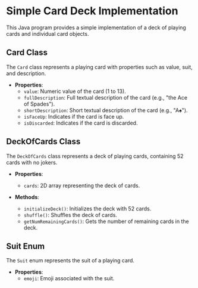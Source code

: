 # Simple Card Deck Implementation

This Java program provides a simple implementation of a deck of playing cards and individual card objects.

## Card Class

The `Card` class represents a playing card with properties such as value, suit, and description.

- **Properties**:
  - `value`: Numeric value of the card (1 to 13).
  - `fullDescription`: Full textual description of the card (e.g., "the Ace of Spades").
  - `shortDescription`: Short textual description of the card (e.g., "A♠").
  - `isFaceUp`: Indicates if the card is face up.
  - `isDiscarded`: Indicates if the card is discarded.

## DeckOfCards Class

The `DeckOfCards` class represents a deck of playing cards, containing 52 cards with no jokers.

- **Properties**:
  - `cards`: 2D array representing the deck of cards.

- **Methods**:
  - `initializeDeck()`: Initializes the deck with 52 cards.
  - `shuffle()`: Shuffles the deck of cards.
  - `getNumRemainingCards()`: Gets the number of remaining cards in the deck.

## Suit Enum

The `Suit` enum represents the suit of a playing card.

- **Properties**:
  - `emoji`: Emoji associated with the suit.
